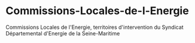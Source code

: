 # Commissions-Locales-de-l-Energie
Commissions Locales de l'Energie, territoires d'intervention du Syndicat Départemental d'Energie de la Seine-Maritime
